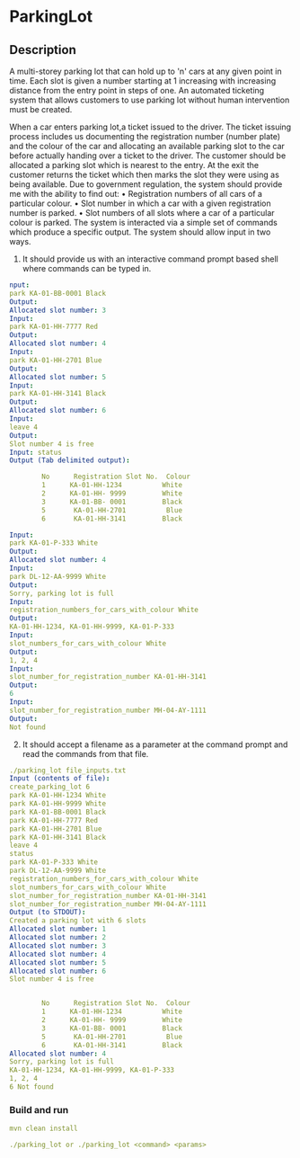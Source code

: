 # ParkingLot

## Description
A multi-storey parking lot that can hold up to 'n' cars at any given point in time.
Each slot is given a number starting at 1 increasing with increasing distance from the
entry point in steps of one. An automated ticketing system that
allows customers to use parking lot without human intervention must be created.

When a car enters  parking lot,a ticket issued to the driver. The
ticket issuing process includes us documenting the registration number (number plate)
and the colour of the car and allocating an available parking slot to the car before
actually handing over a ticket to the driver. The customer should be
allocated a parking slot which is nearest to the entry. At the exit the customer returns
the ticket which then marks the slot they were using as being available.
Due to government regulation, the system should provide me with the ability to find
out:
• Registration numbers of all cars of a particular colour.
• Slot number in which a car with a given registration number is parked.
• Slot numbers of all slots where a car of a particular colour is parked.
The system is interacted via a simple set of commands which produce a specific
output. The system should allow input in two
ways. 

1) It should provide us with an interactive command prompt based shell where
commands can be typed in.

```yaml
nput:
park KA-01-BB-0001 Black
Output:
Allocated slot number: 3
Input:
park KA-01-HH-7777 Red
Output:
Allocated slot number: 4
Input:
park KA-01-HH-2701 Blue
Output:
Allocated slot number: 5
Input:
park KA-01-HH-3141 Black
Output:
Allocated slot number: 6
Input:
leave 4
Output:
Slot number 4 is free
Input: status
Output (Tab delimited output):

        No      Registration Slot No.  Colour
        1      KA-01-HH-1234          White
        2      KA-01-HH- 9999         White
        3      KA-01-BB- 0001         Black
        5       KA-01-HH-2701          Blue
        6       KA-01-HH-3141         Black

Input:
park KA-01-P-333 White
Output:
Allocated slot number: 4
Input:
park DL-12-AA-9999 White
Output:
Sorry, parking lot is full
Input:
registration_numbers_for_cars_with_colour White
Output:
KA-01-HH-1234, KA-01-HH-9999, KA-01-P-333
Input:
slot_numbers_for_cars_with_colour White
Output:
1, 2, 4
Input:
slot_number_for_registration_number KA-01-HH-3141
Output:
6
Input:
slot_number_for_registration_number MH-04-AY-1111
Output:
Not found

```
2) It should accept a filename as a parameter at the command prompt and read the
commands from that file.
```yaml
./parking_lot file_inputs.txt
Input (contents of file):
create_parking_lot 6
park KA-01-HH-1234 White
park KA-01-HH-9999 White
park KA-01-BB-0001 Black
park KA-01-HH-7777 Red
park KA-01-HH-2701 Blue
park KA-01-HH-3141 Black
leave 4
status
park KA-01-P-333 White
park DL-12-AA-9999 White
registration_numbers_for_cars_with_colour White
slot_numbers_for_cars_with_colour White
slot_number_for_registration_number KA-01-HH-3141
slot_number_for_registration_number MH-04-AY-1111
Output (to STDOUT):
Created a parking lot with 6 slots
Allocated slot number: 1
Allocated slot number: 2
Allocated slot number: 3
Allocated slot number: 4
Allocated slot number: 5
Allocated slot number: 6
Slot number 4 is free


        No      Registration Slot No.  Colour
        1      KA-01-HH-1234          White
        2      KA-01-HH- 9999         White
        3      KA-01-BB- 0001         Black
        5       KA-01-HH-2701          Blue
        6       KA-01-HH-3141         Black
Allocated slot number: 4
Sorry, parking lot is full
KA-01-HH-1234, KA-01-HH-9999, KA-01-P-333
1, 2, 4
6 Not found
```
### Build and run

```yaml 
mvn clean install

./parking_lot or ./parking_lot <command> <params>

```
